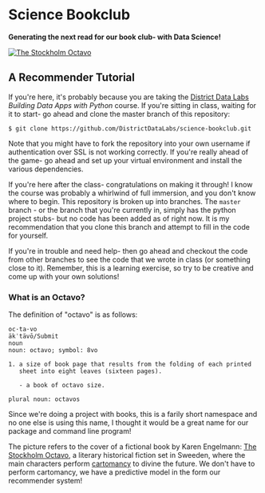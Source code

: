 # Science Bookclub #
**Generating the next read for our book club- with Data Science!**

[![The Stockholm Octavo][stockholm_octavo.jpg]][stockholm_octavo.jpg]

## A Recommender Tutorial ##

If you're here, it's probably because you are taking the [District Data Labs](http://districtdatalabs.com) _Building Data Apps with Python_ course. If you're sitting in class, waiting for it to start- go ahead and clone the master branch of this repository:

    $ git clone https://github.com/DistrictDataLabs/science-bookclub.git

Note that you might have to fork the repository into your own username if authentication over SSL is not working correctly. If you're really ahead of the game- go ahead and set up your virtual environment and install the various dependencies.

If you're here after the class- congratulations on making it through! I know the course was probably a whirlwind of full immersion, and you don't know where to begin. This repository is broken up into branches. The `master` branch - or the branch that you're currently in, simply has the python project stubs- but no code has been added as of right now. It is my recommendation that you clone this branch and attempt to fill in the code for yourself.

If you're in trouble and need help- then go ahead and checkout the code from other branches to see the code that we wrote in class (or something close to it). Remember, this is a learning exercise, so try to be creative and come up with your own solutions!

### What is an Octavo? ###

The definition of "octavo" is as follows:

    oc·ta·vo
    äkˈtävō/Submit
    noun
    noun: octavo; symbol: 8vo

    1. a size of book page that results from the folding of each printed
       sheet into eight leaves (sixteen pages).

       - a book of octavo size.

    plural noun: octavos

Since we're doing a project with books, this is a farily short namespace and no one else is using this name, I thought it would be a great name for our package and command line program!

The picture refers to the cover of a fictional book by Karen Engelmann: [The Stockholm Octavo](http://www.amazon.com/dp/0061995347/), a literary historical fiction set in Sweeden, where the main characters perform [cartomancy](http://en.wikipedia.org/wiki/Cartomancy) to divine the future. We don't have to perform cartomancy, we have a predictive model in the form our recommender system!

<!-- References -->
[stockholm_octavo.jpg]: http://media.salon.com/2012/10/stockholm_octavo_rect_rev.jpg

